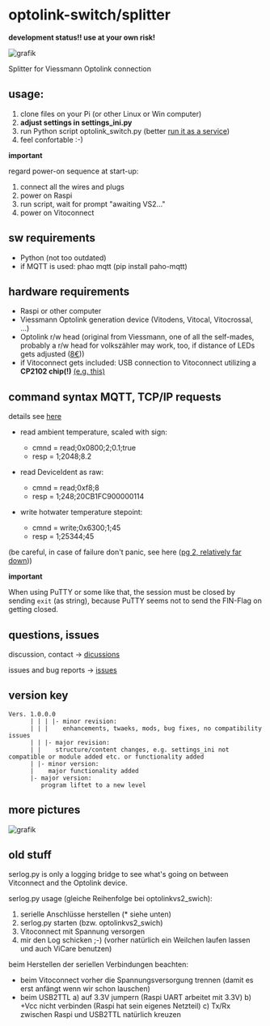 # optolink-switch/splitter
**development status!! use at your own risk!**

![grafik](https://github.com/philippoo66/optolink-splitter/assets/122479122/10185cc5-0eed-4bc3-a8d7-b385c4e73aaf)

Splitter for Viessmann Optolink connection

## usage:
  1. clone files on your Pi (or other Linux or Win computer)
  2. **adjust settings in settings_ini.py**
  3. run Python script optolink_switch.py (better [run it as a service](https://github.com/philippoo66/optolink-splitter/wiki/optolinkvs2_switch-automatisch-starten))
  4. feel confortable :-)

**important**

regard power-on sequence at start-up:
  1. connect all the wires and plugs
  2. power on Raspi
  3. run script, wait for prompt "awaiting VS2..."
  4. power on Vitoconnect

## sw requirements
  - Python (not too outdated)
  - if MQTT is used: phao mqtt (pip install paho-mqtt)

## hardware requirements
  - Raspi or other computer
  - Viessmann Optolink generation device (Vitodens, Vitocal, Vitocrossal, ...)
  - Optolink r/w head (original from Viessmann, one of all the self-mades, probably a r/w head for volkszähler may work, too, if distance of LEDs gets adjusted ([8€](https://www.ebay.de/itm/285350331996)))
  - if Vitoconnect gets included: USB connection to Vitoconnect utilizing a **CP2102 chip(!)** [(e.g. this)](https://www.amazon.de/dp/B0B18JKYBF)

## command syntax MQTT, TCP/IP requests
details see [here](https://github.com/philippoo66/optolink-splitter/wiki/Command-Syntax) 

  - read ambient temperature, scaled with sign:
    - cmnd = read;0x0800;2;0.1;true
    - resp = 1;2048;8.2

  - read DeviceIdent as raw:
    - cmnd = read;0xf8;8
    - resp = 1;248;20CB1FC900000114

  - write hotwater temperature stepoint:
    - cmnd = write;0x6300;1;45
    - resp = 1;25344;45

(be careful, in case of failure don't panic, see here ([pg 2, relatively far down](https://community.viessmann.de/t5/Gas/bitte-Hilfe-Heizung-in-Fehler-Aktorentest-B3HB-Umschaltventil/m-p/439827#M113385)))

**important**

When using PuTTY or some like that, the session must be closed by sending `exit` (as string), because PuTTY seems not to send the FIN-Flag on getting closed.

## questions, issues

discussion, contact -> [dicussions](https://github.com/philippoo66/optolink-splitter/discussions)

issues and bug reports -> [issues](https://github.com/philippoo66/optolink-splitter/issues)

## version key
```
Vers. 1.0.0.0
      | | | |- minor revision:
      | | |    enhancements, twaeks, mods, bug fixes, no compatibility issues
      | | |- major revision:
      | |    structure/content changes, e.g. settings_ini not compatible or module added etc. or functionality added
      | |- minor version:
      |    major functionality added
      |- major version:
         program liftet to a new level
```

## more pictures
  
![grafik](https://github.com/philippoo66/optolink-splitter/assets/122479122/82618777-af8b-492d-8669-e755a1172d80)



## old stuff
serlog.py is only a logging bridge to see what's going on between Vitconnect and the Optolink device.

serlog.py usage (gleiche Reihenfolge bei optolinkvs2_swich): 
1.    serielle Anschlüsse herstellen (* siehe unten)
2.    serlog.py starten (bzw. optolinkvs2_swich)
3.    Vitoconnect mit Spannung versorgen
4.    mir den Log schicken ;-) (vorher natürlich ein Weilchen laufen lassen und auch ViCare benutzen)

beim Herstellen der seriellen Verbindungen beachten:
- beim Vitoconnect vorher die Spannungsversorgung trennen (damit es erst anfängt wenn wir schon lauschen)
- beim USB2TTL
  a) auf 3.3V jumpern (Raspi UART arbeitet mit 3.3V) 
  b) +Vcc nicht verbinden (Raspi hat sein eigenes Netzteil) 
  c) Tx/Rx zwischen Raspi und USB2TTL natürlich kreuzen
